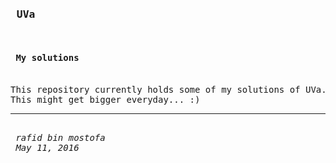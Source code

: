 <pre>
<h3> UVa </h3>
<h4> My solutions </h4>
This repository currently holds some of my solutions of UVa.
This might get bigger everyday... :)
<hr/>
<i> rafid bin mostofa </i>
<i> May 11, 2016 </i>
</pre>
